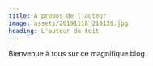 ```yaml
---
title: À propos de l'auteur
image: assets/20191116_210139.jpg
heading: L'auteur du toit
---
```

Bienvenue à tous sur ce magnifique blog